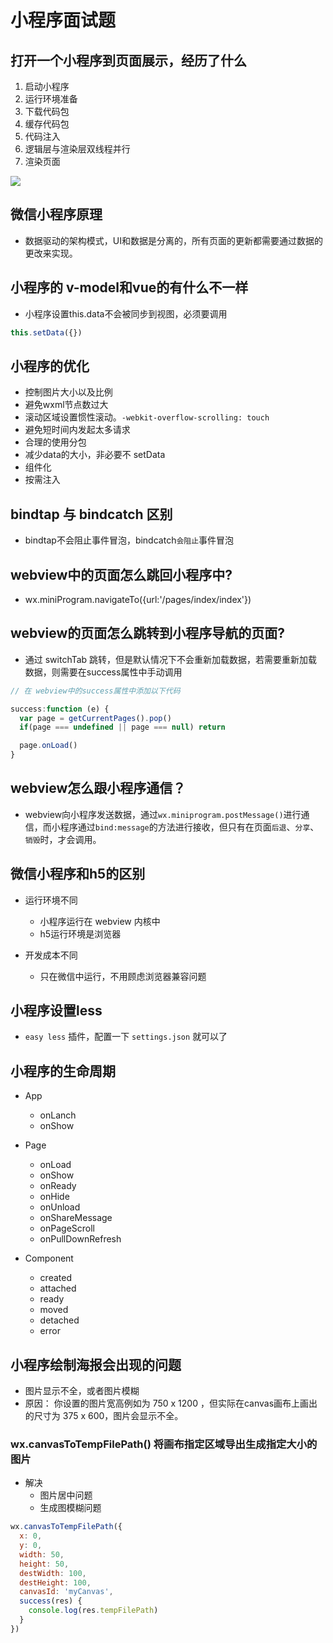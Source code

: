 # 小程序面试题

## 打开一个小程序到页面展示，经历了什么

1. 启动小程序
2. 运行环境准备
3. 下载代码包
4. 缓存代码包
5. 代码注入
6. 逻辑层与渲染层双线程并行
7. 渲染页面

![](https://clouds.guowei.link/1640830848109444.png)

## 微信小程序原理

- 数据驱动的架构模式，UI和数据是分离的，所有页面的更新都需要通过数据的更改来实现。

## 小程序的 v-model和vue的有什么不一样

- 小程序设置this.data不会被同步到视图，必须要调用

```js
this.setData({})
```

## 小程序的优化

- 控制图片大小以及比例
- 避免wxml节点数过大
- 滚动区域设置惯性滚动。`-webkit-overflow-scrolling: touch`
- 避免短时间内发起太多请求
- 合理的使用分包
- 减少data的大小，非必要不 setData
- 组件化
- 按需注入

## bindtap 与 bindcatch 区别

- bindtap不会阻止事件冒泡，bindcatch`会阻止`事件冒泡

## webview中的页面怎么跳回小程序中?

- wx.miniProgram.navigateTo({url:'/pages/index/index'})

## webview的页面怎么跳转到小程序导航的页面?

- 通过 switchTab 跳转，但是默认情况下不会重新加载数据，若需要重新加载数据，则需要在success属性中手动调用

```js
// 在 webview中的success属性中添加以下代码

success:function (e) {
  var page = getCurrentPages().pop()
  if(page === undefined || page === null) return

  page.onLoad()
}

```

## webview怎么跟小程序通信？

- webview向小程序发送数据，通过`wx.miniprogram.postMessage()`进行通信，而小程序通过`bind:message`的方法进行接收，但只有在页面`后退`、`分享`、`销毁`时，才会调用。

## 微信小程序和h5的区别

- 运行环境不同
  - 小程序运行在 webview 内核中
  - h5运行环境是浏览器

- 开发成本不同
  - 只在微信中运行，不用顾虑浏览器兼容问题

## 小程序设置less

- `easy less` 插件，配置一下 `settings.json` 就可以了

## 小程序的生命周期

- App
  - onLanch
  - onShow

- Page
  - onLoad
  - onShow
  - onReady
  - onHide
  - onUnload
  - onShareMessage
  - onPageScroll
  - onPullDownRefresh

- Component
  - created
  - attached
  - ready
  - moved
  - detached
  - error

## 小程序绘制海报会出现的问题

- 图片显示不全，或者图片模糊
- 原因： 你设置的图片宽高例如为 750 x 1200 ，但实际在canvas画布上画出的尺寸为  375 x 600，图片会显示不全。

### wx.canvasToTempFilePath() 将画布指定区域导出生成指定大小的图片

- 解决
  - 图片居中问题
  - 生成图模糊问题

```js
wx.canvasToTempFilePath({
  x: 0,
  y: 0,
  width: 50,
  height: 50,
  destWidth: 100,
  destHeight: 100,
  canvasId: 'myCanvas',
  success(res) {
    console.log(res.tempFilePath)
  }
})
```
